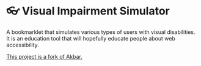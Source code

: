 👓 Visual Impairment Simulator
=====

A bookmarklet that simulates various types of users with visual disabilities.  It is an education tool that will hopefully educate people about web accessibility.

[This project is a fork of Akbar.](http://howlowck.github.io/Akbar/)

